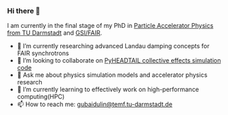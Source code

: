 ### Hi there 👋

I am currently in the final stage of my PhD in [Particle Accelerator Physics from TU Darmstadt](https://www.bp.tu-darmstadt.de/fachgebiet_beschleunigerphysik/index.de.jsp) and [GSI/FAIR](https://www.gsi.de/work/gesamtprojektleitung_fair/beschleunigerphysik).

- 🔭 I’m currently researching advanced Landau damping concepts for FAIR synchrotrons
- 👯 I’m looking to collaborate on [PyHEADTAIL collective effects simulation code](https://github.com/PyCOMPLETE/PyHEADTAIL)
- 💬 Ask me about physics simulation models and accelerator physics research
- 🌱 I’m currently learning to effectively work on high-performance computing(HPC)
- 📫 How to reach me: [gubaidulin@temf.tu-darmstadt.de](gubaidulin@temf.tu-darmstadt.de)
